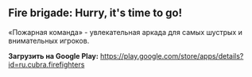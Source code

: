 ## Fire brigade: Hurry, it's time to go!

«Пожарная команда» - увлекательная аркада для самых шустрых и внимательных игроков.

**Загрузить на Google Play:** https://play.google.com/store/apps/details?id=ru.cubra.firefighters

